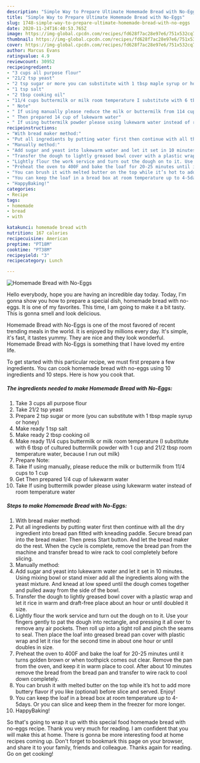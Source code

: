 ```yaml
---
description: "Simple Way to Prepare Ultimate Homemade Bread with No-Eggs"
title: "Simple Way to Prepare Ultimate Homemade Bread with No-Eggs"
slug: 1748-simple-way-to-prepare-ultimate-homemade-bread-with-no-eggs
date: 2020-11-24T16:40:53.765Z
image: https://img-global.cpcdn.com/recipes/fd628f7ac28e97e6/751x532cq70/homemade-bread-with-no-eggs-recipe-main-photo.jpg
thumbnail: https://img-global.cpcdn.com/recipes/fd628f7ac28e97e6/751x532cq70/homemade-bread-with-no-eggs-recipe-main-photo.jpg
cover: https://img-global.cpcdn.com/recipes/fd628f7ac28e97e6/751x532cq70/homemade-bread-with-no-eggs-recipe-main-photo.jpg
author: Marcus Evans
ratingvalue: 4.9
reviewcount: 30952
recipeingredient:
- "3 cups all purpose flour"
- "21/2 tsp yeast"
- "2 tsp sugar or more you can substitute with 1 tbsp maple syrup or honey"
- "1 tsp salt"
- "2 tbsp cooking oil"
- "11/4 cups buttermilk or milk room temperature I substitute with 6 tbsp of cultured buttermilk powder with 1 cup and 212 tbsp room temperature water because I run out milk"
- " Note"
- " If using manually please reduce the milk or buttermilk from 114 cups to 1 cup"
- " Then prepared 14 cup of lukewarm water"
- " If using buttermilk powder please using lukewarm water instead of room temperature water"
recipeinstructions:
- "With bread maker method:"
- "Put all ingredients by putting water first then continue with all the dry ingredient into bread pan fitted with kneading paddle. Secure bread pan into the bread maker. Then press Start button. And let the bread maker do the rest. When the cycle is complete, remove the bread pan from the machine and transfer bread to wire rack to cool completely before slicing."
- "Manually method:"
- "Add sugar and yeast into lukewarm water and let it set in 10 minutes. Using mixing bowl or stand mixer add all the ingredients along with the yeast mixture. And knead at low speed until the dough comes together and pulled away from the side of the bowl."
- "Transfer the dough to lightly greased bowl cover with a plastic wrap and let it rice in warm and draft-free place about an hour or until doubled it size."
- "Lightly flour the work service and turn out the dough on to it. Use your fingers gently to pat the dough into rectangle, and pressing it all over to remove any air pockets. Then roll up into a tight roll and pinch the seams to seal. Then place the loaf into greased bread pan cover with plastic wrap and let it rise for the second time in about one hour or until doubles in size."
- "Preheat the oven to 400F and bake the loaf for 20-25 minutes until it turns golden brown or when toothpick comes out clear. Remove the pan from the oven, and keep it in warm place to cool. After about 10 minutes remove the bread from the bread pan and transfer to wire rack to cool down completely."
- "You can brush it with melted butter on the top while it’s hot to add more buttery flavor if you like (optional) before slice and served. Enjoy!"
- "You can keep the loaf in a bread box at room temperature up to 4-5days. Or you can slice and keep them in the freezer for more longer."
- "HappyBaking!"
categories:
- Recipe
tags:
- homemade
- bread
- with

katakunci: homemade bread with 
nutrition: 167 calories
recipecuisine: American
preptime: "PT18M"
cooktime: "PT38M"
recipeyield: "3"
recipecategory: Lunch

---
```



![Homemade Bread with No-Eggs](https://img-global.cpcdn.com/recipes/fd628f7ac28e97e6/751x532cq70/homemade-bread-with-no-eggs-recipe-main-photo.jpg)

Hello everybody, hope you are having an incredible day today. Today, I'm gonna show you how to prepare a special dish, homemade bread with no-eggs. It is one of my favorites. This time, I am going to make it a bit tasty. This is gonna smell and look delicious.

Homemade Bread with No-Eggs is one of the most favored of recent trending meals in the world. It is enjoyed by millions every day. It's simple, it's fast, it tastes yummy. They are nice and they look wonderful. Homemade Bread with No-Eggs is something that I have loved my entire life.




To get started with this particular recipe, we must first prepare a few ingredients. You can cook homemade bread with no-eggs using 10 ingredients and 10 steps. Here is how you cook that.

<!--inarticleads1-->

##### The ingredients needed to make Homemade Bread with No-Eggs:

1. Take 3 cups all purpose flour
1. Take 21/2 tsp yeast
1. Prepare 2 tsp sugar or more (you can substitute with 1 tbsp maple syrup or honey)
1. Make ready 1 tsp salt
1. Make ready 2 tbsp cooking oil
1. Make ready 11/4 cups buttermilk or milk room temperature (I substitute with 6 tbsp of cultured buttermilk powder with 1 cup and 21/2 tbsp room temperature water, because I run out milk)
1. Prepare  Note:
1. Take  If using manually, please reduce the milk or buttermilk from 11/4 cups to 1 cup
1. Get  Then prepared 1/4 cup of lukewarm water
1. Take  If using buttermilk powder please using lukewarm water instead of room temperature water




<!--inarticleads2-->

##### Steps to make Homemade Bread with No-Eggs:

1. With bread maker method:
1. Put all ingredients by putting water first then continue with all the dry ingredient into bread pan fitted with kneading paddle. Secure bread pan into the bread maker. Then press Start button. And let the bread maker do the rest. When the cycle is complete, remove the bread pan from the machine and transfer bread to wire rack to cool completely before slicing.
1. Manually method:
1. Add sugar and yeast into lukewarm water and let it set in 10 minutes. Using mixing bowl or stand mixer add all the ingredients along with the yeast mixture. And knead at low speed until the dough comes together and pulled away from the side of the bowl.
1. Transfer the dough to lightly greased bowl cover with a plastic wrap and let it rice in warm and draft-free place about an hour or until doubled it size.
1. Lightly flour the work service and turn out the dough on to it. Use your fingers gently to pat the dough into rectangle, and pressing it all over to remove any air pockets. Then roll up into a tight roll and pinch the seams to seal. Then place the loaf into greased bread pan cover with plastic wrap and let it rise for the second time in about one hour or until doubles in size.
1. Preheat the oven to 400F and bake the loaf for 20-25 minutes until it turns golden brown or when toothpick comes out clear. Remove the pan from the oven, and keep it in warm place to cool. After about 10 minutes remove the bread from the bread pan and transfer to wire rack to cool down completely.
1. You can brush it with melted butter on the top while it’s hot to add more buttery flavor if you like (optional) before slice and served. Enjoy!
1. You can keep the loaf in a bread box at room temperature up to 4-5days. Or you can slice and keep them in the freezer for more longer.
1. HappyBaking!




So that's going to wrap it up with this special food homemade bread with no-eggs recipe. Thank you very much for reading. I am confident that you will make this at home. There is gonna be more interesting food at home recipes coming up. Don't forget to bookmark this page on your browser, and share it to your family, friends and colleague. Thanks again for reading. Go on get cooking!

